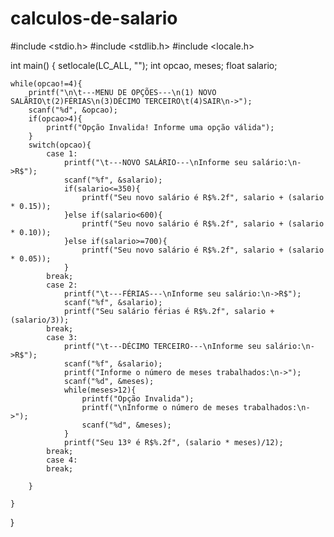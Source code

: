 # calculos-de-salario
#include <stdio.h>
#include <stdlib.h>
#include <locale.h>

int main() {
	setlocale(LC_ALL, "");
	int opcao, meses;
	float salario;
	
    while(opcao!=4){
        printf("\n\t---MENU DE OPÇÕES---\n(1) NOVO SALÃRIO\t(2)FÉRIAS\n(3)DÉCIMO TERCEIRO\t(4)SAIR\n->");
        scanf("%d", &opcao);
        if(opcao>4){
            printf("Opção Invalida! Informe uma opção válida");
        }
        switch(opcao){
            case 1:
                printf("\t---NOVO SALÁRIO---\nInforme seu salário:\n->R$");
                scanf("%f", &salario);
                if(salario<=350){
                    printf("Seu novo salário é R$%.2f", salario + (salario * 0.15));
                }else if(salario<600){
                    printf("Seu novo salário é R$%.2f", salario + (salario * 0.10));
                }else if(salario>=700){
                    printf("Seu novo salário é R$%.2f", salario + (salario * 0.05));
                }
            break;
            case 2:
            	printf("\t---FÉRIAS---\nInforme seu salário:\n->R$");
            	scanf("%f", &salario);
            	printf("Seu salário férias é R$%.2f", salario + (salario/3));
            break;
            case 3:
            	printf("\t---DÉCIMO TERCEIRO---\nInforme seu salário:\n->R$");
            	scanf("%f", &salario);
            	printf("Informe o número de meses trabalhados:\n->");
            	scanf("%d", &meses);
            	while(meses>12){
            		printf("Opção Invalida");
            		printf("\nInforme o número de meses trabalhados:\n->");
            		scanf("%d", &meses);
				}
				printf("Seu 13º é R$%.2f", (salario * meses)/12);				
            break;
            case 4:
            break;

        }
        
    }
}
